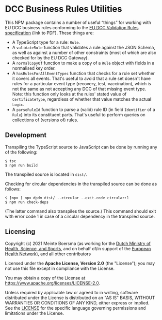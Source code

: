 # DCC Business Rules Utilities

This NPM package contains a number of useful “things” for working with EU DCC business rules conforming to the [EU DCC Validation Rules specification](https://ec.europa.eu/health/sites/default/files/ehealth/docs/eu-dcc_validation-rules_en.pdf) (link to PDF).
These things are:

* A TypeScript type for a rule: `Rule`.
* A `validateRule` function that validates a rule against the JSON Schema, as well as against a number of other constraints (most of which are also checked for by the EU DCC Gateway).
* A `normalCopyOf` function to make a copy of a `Rule` object with fields in a normalised key order.
* A `hasRulesForAllEventTypes` function that checks for a rule set whether it covers all events.
    That's useful to avoid that a rule set doesn't have rules for a particular event type (recovery, test, vaccination), which is not the same as not accepting any DCC of that missing event type.
    Note: this function only looks at the rules' stated value of `CertificateType`, regardless of whether that value matches the actual `Logic`.
* A `parseRuleId` function to parse a (valid) rule ID (in field `Identifier` of a `Rule`) into its constituent parts.
    That's useful to perform queries on collections of (versions of) rules.


## Development

Transpiling the TypeScript source to JavaScript can be done by running any of the following:

    $ tsc
    $ npm run build

The transpiled source is located in `dist/`.

Checking for circular dependencies in the transpiled source can be done as follows:

    $ [npx ] npx dpdm dist/ --circular --exit-code circular:1
    $ npm run check-deps

(The latter command also transpiles the source.)
This command should exit with error code 1 in case of a circular dependency in the transpiled source.


## Licensing

Copyright (c) 2021 Meinte Boersma (as working for the [Dutch Ministry of Health, Science, and Sports](https://www.rijksoverheid.nl/ministeries/ministerie-van-volksgezondheid-welzijn-en-sport), and on behalf of/in support of the [European Health Network](https://ec.europa.eu/health/ehealth/policy/network_en)), and all other contributors

Licensed under the **Apache License, Version 2.0** (the "License"); you may not use this file except in compliance with the License.

You may obtain a copy of the License at https://www.apache.org/licenses/LICENSE-2.0.

Unless required by applicable law or agreed to in writing, software distributed under the License is distributed on an "AS IS" 
BASIS, WITHOUT WARRANTIES OR CONDITIONS OF ANY KIND, either express or implied. See the [LICENSE](./LICENSE) for the specific 
language governing permissions and limitations under the License.

